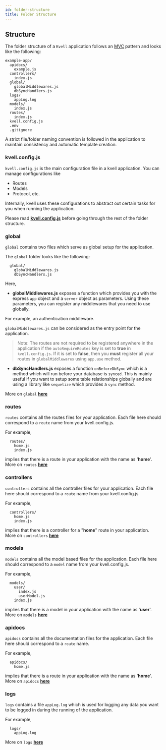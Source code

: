 ```yaml
---
id: folder-structure
title: Folder Structure
---
```


## Structure
The folder structure of a `Kvell` application follows an [MVC](https://en.wikipedia.org/wiki/Model%E2%80%93view%E2%80%93controller) pattern and looks like the following:

```text
example-app/
  apidocs/
    example.js
  controllers/
    index.js
  global/
    globalMiddlewares.js
    dbSyncHandlers.js
  logs/
    appLog.log
  models/
    index.js
  routes/
    index.js
  kvell.config.js
  .env
  .gitignore
```

A strict file/folder naming convention is followed in the application to maintain consistency and automatic template creation.

### kvell.config.js
`kvell.config.js` is the main configuration file in a kvell application. You can manage configurations like

- Routes
- Models
- Protocol, etc.

Internally, kvell uses these configurations to abstract out certain tasks for you when running the application.

Please read [**kvell.config.js**](getting-started/kvell-config-js.md) before going through the rest of the folder structure.

### global
`global` contains two files which serve as global setup for the application.
 
The `global` folder looks like the following:
```
  global/
    globalMiddlewares.js
    dbSyncHandlers.js
```

Here,

- **globalMiddlewares.js** exposes a function which provides you with the express `app` object and a `server` object as parameters.
Using these parameters, you can register any middlewares that you need to use globally.

For example, an authentication middleware.

`globalMiddlewares.js` can be considered as the entry point for the application.

> Note: The routes are not required to be registered anywhere in the application if the `autoRequireRoutes` key is set to **true** in `kvell.config.js`. If it is set to **false**, then you **must** register all your routes in `globalMiddlewares` using `app.use` method.

- **dbSyncHandlers.js** exposes a function `onBeforeDbSync` which is a method which will run before your database is `synced`.
This is mainly useful if you want to setup some table relationships globally and are using a library like `sequelize` which provides a `sync` method.

More on `global` [**here**](global.md)

### routes
`routes` contains all the routes files for your application. Each file here should correspond to a `route` name from your kvell.config.js. 

For example,

```text
  routes/
    home.js
    index.js
```

implies that there is a route in your application with the name as '**home**'.\
More on `routes` [**here**](routes-and-controllers.md)

### controllers
`controllers` contains all the controller files for your application. Each file here should correspond to a `route` name from your kvell.config.js 

For example,

```text
  controllers/
    home.js
    index.js
```

implies that there is a controller for a "**home**" route in your application.\
More on `controllers` [**here**](routes-and-controllers.md)

### models
`models` contains all the model based files for the application. Each file here should correspond to a `model` name from your kvell.config.js. 

For example,

```text
  models/
    user/
      index.js
      userModel.js
    index.js
```

implies that there is a model in your application with the name as '**user**'.\
More on `models` [**here**](models.md)

### apidocs

`apidocs` contains all the documentation files for the application. Each file here should correspond to a `route` name. 

For example,

```text
  apidocs/
    home.js
```

implies that there is a route in your application with the name as '**home**'.\
More on `apidocs` [**here**](apidocs.md)


### logs
`logs` contains a file `appLog.log` which is used for logging any data you want to be logged in during the running of the application. 

For example,

```text
  logs/
    appLog.log
```

More on `logs` [**here**](logging.md)
